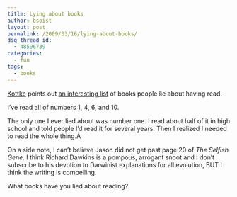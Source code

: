 ```yaml
---
title: Lying about books
author: bsoist
layout: post
permalink: /2009/03/16/lying-about-books/
dsq_thread_id:
  - 48596739
categories:
  - fun
tags:
  - books
---
```

[Kottke][1] points out [an interesting list][2] of books people lie about having read.

I&#8217;ve read all of numbers 1, 4, 6, and 10.

The only one I ever lied about was number one. I read about half of it in high school and told people I&#8217;d read it for several years. Then I realized I needed to read the whole thing.Â 

On a side note, I can&#8217;t believe Jason did not get past page 20 of *The Selfish Gene*. I think Richard Dawkins is a pompous, arrogant snoot and I don&#8217;t subscribe to his devotion to Darwinist explanations for all evolution, BUT I think the writing is compelling.

What books have you lied about reading?

 [1]: http://kottke.org
 [2]: http://bit.ly/JFLQ6
